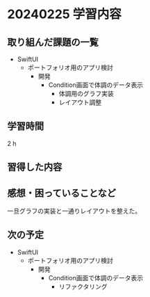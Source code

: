 # 20240225 学習内容

## 取り組んだ課題の一覧

- SwiftUI
  - ポートフォリオ用のアプリ検討
    - 開発
      - Condition画面で体調のデータ表示
        - 体調用のグラフ実装
        - レイアウト調整

## 学習時間

2 h

## 習得した内容

## 感想・困っていることなど

一旦グラフの実装と一通りレイアウトを整えた。

## 次の予定

- SwiftUI
  - ポートフォリオ用のアプリ検討
    - 開発
      - Condition画面で体調のデータ表示
        - リファクタリング
